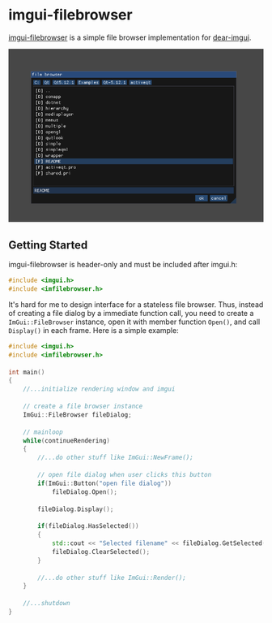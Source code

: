 # imgui-filebrowser

[imgui-filebrowser](https://github.com/AirGuanZ/imgui-filebrowser) is a simple file browser implementation for [dear-imgui](https://github.com/ocornut/imgui).

![IMG](./screenshots/0.png)

## Getting Started

imgui-filebrowser is header-only and must be included after imgui.h:

```cpp
#include <imgui.h>
#include <imfilebrowser.h>
```

It's hard for me to design interface for a stateless file browser. Thus, instead of creating a file dialog by a immediate function call, you need to create a `ImGui::FileBrowser` instance, open it with member function `Open()`, and call `Display()` in each frame. Here is a simple example:

```cpp
#include <imgui.h>
#include <imfilebrowser.h>

int main()
{
    //...initialize rendering window and imgui
    
    // create a file browser instance
    ImGui::FileBrowser fileDialog;
    
    // mainloop
    while(continueRendering)
    {
        //...do other stuff like ImGui::NewFrame();
        
        // open file dialog when user clicks this button
        if(ImGui::Button("open file dialog"))
            fileDialog.Open();
        
        fileDialog.Display();
        
        if(fileDialog.HasSelected())
        {
            std::cout << "Selected filename" << fileDialog.GetSelected() << std::endl;
            fileDialog.ClearSelected();
        }
        
        //...do other stuff like ImGui::Render();
    }
    
    //...shutdown
}
```

